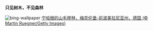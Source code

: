 
**只见树木，不见森林**

![bing-wallpaper](https://www.bing.com/th?id=OHR.NienhagenMecklenburg_ZH-CN4482269700_1920x1080.jpg)
[宁哈根的山毛榉林，梅克伦堡-前波美拉尼亚州，德国 (© Martin Ruegner/Getty Images)](https://www.bing.com/search?q=%E5%B1%B1%E6%AF%9B%E6%A6%89%E6%9E%97&amp;form=hpcapt&amp;mkt=zh-cn)
  